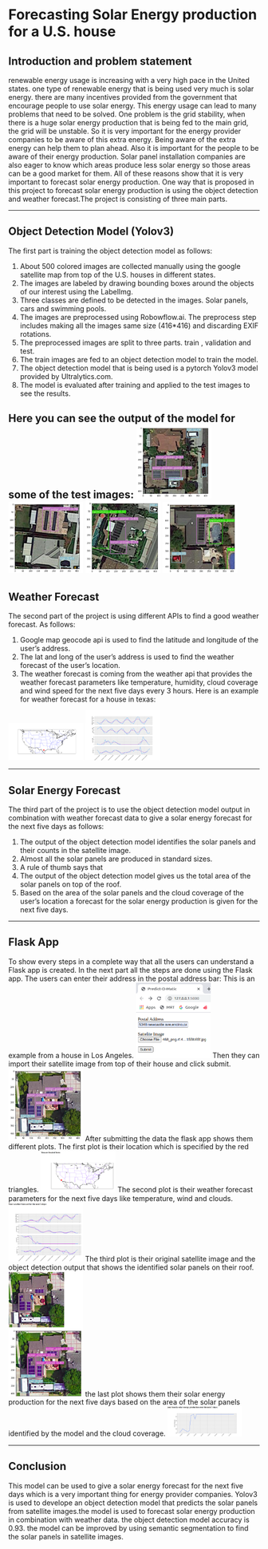 # Forecasting Solar Energy production for a U.S. house

## Introduction and problem statement 

  
renewable energy usage is increasing with a very high pace in the United states. one type of renewable energy that is being used very much is solar energy. there are many incentives provided from the government that encourage people to use solar energy. This energy usage can lead to many problems that need to be solved. One problem is the grid stability, when there is a huge solar energy production that is being fed to the main grid, the grid will be unstable. So it is very important for the energy provider companies to be aware of this extra energy. Being aware of the extra energy can help them to plan ahead. Also it is important for the people to be aware of their energy production. Solar panel installation companies are also eager to know which areas produce less solar energy so those areas can be a good market for them. All of these reasons show that it is very important to forecast solar energy production.
One way that is proposed  in this project to forecast solar energy production is using the object detection and weather forecast.The project is consisting of three main parts.  


---
## Object Detection Model (Yolov3)

The first part is training the object detection model as follows:
   1. About 500 colored images are collected manually using the google satellite map from top of the U.S. houses in different states.
   2. The images are labeled by drawing bounding boxes around the objects of our interest using the LabelImg.
   3. Three classes are defined to be detected in the images. Solar panels, cars and swimming pools.
   4. The images are preprocessed using Robowflow.ai. The preprocess step includes making all the images same size (416*416) and discarding EXIF rotations.
   5. The preprocessed images are split to three parts. train , validation and test.
   6. The train images are fed to an object detection model to train the model.
   7. The object detection model that is being used is a pytorch Yolov3 model provided by Ultralytics.com. 
   8. The model is evaluated after training and applied to the test images to see the results.

Here you can see the output of the model for some of the test images:
<img src="plots/19.PNG" alt="Example" width="150" height="">
<img src="plots/22.PNG" alt="Example" width="150" height="">
<img src="plots/23.PNG" alt="Example" width="150" height="">
<img src="plots/18.PNG" alt="Example" width="150" height="">
---

## Weather Forecast


The second part of the project is using different APIs to find a good weather forecast. As follows:
   1. Google map geocode api is used to find the latitude and longitude of the user’s address.
   2. The lat and long of the user’s address is used to find the weather forecast of the user’s location.
   3. The weather forecast is coming from the weather api that provides the weather forecast parameters like temperature, humidity, cloud coverage and wind speed for the next five days every 3 hours.
Here is an example for weather forecast for a house in texas:

<img src="plots/location.png" alt="Example" width="150" height="">
<img src="plots/weather.png" alt="Example" width="150" height="">


---

## Solar Energy Forecast
The third part of the project is to use the object detection model output in combination with weather forecast data to give a solar energy forecast for the next five days as follows:
   1. The output of the object detection model identifies the solar panels and their counts in the satellite image.
   2. Almost all the solar panels are produced in standard sizes.
   3. A rule of thumb says that 
   4. The output of the object detection model gives us the total area of the solar panels on top of the roof.
   5. Based on the area of the solar panels and the cloud coverage of the user’s location a forecast for the solar energy production is given for the next five days.

---


## Flask App


To show every steps in a complete way that all the users can understand a Flask app is created. In the next part all the steps are done using the Flask app. 
The users can enter their address in the postal address bar:
This is an example from a house in Los Angeles.
<img src="plots/f1.png" alt="Example" width="150" height="">
Then they can import their satellite image from top of their house and click submit.
<img src="plots/2.PNG" alt="Example" width="150" height="">
After submitting the data the flask app shows them different plots. The first plot is their location which is specified by the red triangles. 
<img src="plots/f2.png" alt="Example" width="150" height="">
The second plot is their weather forecast parameters for the next five days like temperature, wind and clouds.
<img src="plots/f3.png" alt="Example" width="150" height="">
The third plot is their original satellite image and the object detection output that shows the identified solar panels on their roof.
<img src="plots/f4.png" alt="Example" width="150" height="">
the last plot shows them their solar energy production for the next five days based on the area of the solar panels identified by the model and the cloud coverage.
<img src="plots/f5.png" alt="Example" width="150" height="">

---



## Conclusion


This model can be used to give a solar energy forecast for the next five days which is a very important thing for energy provider companies. Yolov3 is used to develope an object detection model that predicts the solar panels from satellite images.the model is used to forecast solar energy production in combination with weather data. the object detection model accuracy is 0.93. the model can be improved by using semantic segmentation to find the solar panels in satellite images.    

























